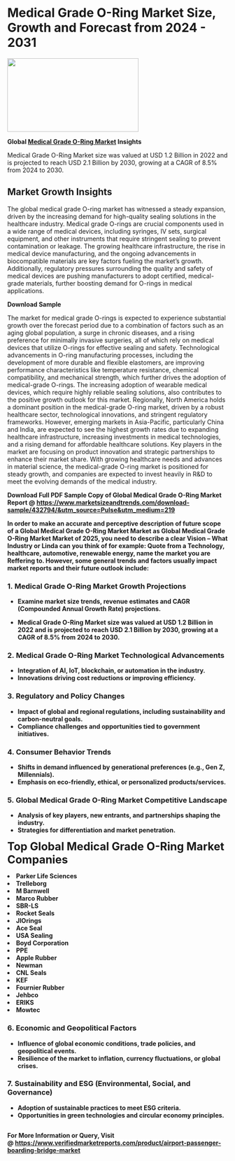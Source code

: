 <H1>Medical Grade O-Ring Market Size, Growth and Forecast from 2024 - 2031</H1><img class="aligncenter size-medium wp-image-584254" src="https://thirdeyenews.in/wp-content/uploads/2024/09/Global-Market-Research-300x168.jpeg" alt="" width="300" height="168" /><p><strong>Global&nbsp;<a href="https://www.marketsizeandtrends.com/download-sample/432794/&amp;utm_source=Pulse&amp;utm_medium=219">Medical Grade O-Ring Market</a> Insights</strong></p><p>Medical Grade O-Ring Market size was valued at USD 1.2 Billion in 2022 and is projected to reach USD 2.1 Billion by 2030, growing at a CAGR of 8.5% from 2024 to 2030.</p><p><h2>Market Growth Insights</h2> <p>The global medical grade O-ring market has witnessed a steady expansion, driven by the increasing demand for high-quality sealing solutions in the healthcare industry. Medical grade O-rings are crucial components used in a wide range of medical devices, including syringes, IV sets, surgical equipment, and other instruments that require stringent sealing to prevent contamination or leakage. The growing healthcare infrastructure, the rise in medical device manufacturing, and the ongoing advancements in biocompatible materials are key factors fueling the market’s growth. Additionally, regulatory pressures surrounding the quality and safety of medical devices are pushing manufacturers to adopt certified, medical-grade materials, further boosting demand for O-rings in medical applications.</p> <p><strong>Download Sample</strong></p> <p>The market for medical grade O-rings is expected to experience substantial growth over the forecast period due to a combination of factors such as an aging global population, a surge in chronic diseases, and a rising preference for minimally invasive surgeries, all of which rely on medical devices that utilize O-rings for effective sealing and safety. Technological advancements in O-ring manufacturing processes, including the development of more durable and flexible elastomers, are improving performance characteristics like temperature resistance, chemical compatibility, and mechanical strength, which further drives the adoption of medical-grade O-rings. The increasing adoption of wearable medical devices, which require highly reliable sealing solutions, also contributes to the positive growth outlook for this market. Regionally, North America holds a dominant position in the medical-grade O-ring market, driven by a robust healthcare sector, technological innovations, and stringent regulatory frameworks. However, emerging markets in Asia-Pacific, particularly China and India, are expected to see the highest growth rates due to expanding healthcare infrastructure, increasing investments in medical technologies, and a rising demand for affordable healthcare solutions. Key players in the market are focusing on product innovation and strategic partnerships to enhance their market share. With growing healthcare needs and advances in material science, the medical-grade O-ring market is positioned for steady growth, and companies are expected to invest heavily in R&D to meet the evolving demands of the medical industry.</p> <p><strong></p><p><span class=""><strong>Download Full PDF Sample Copy of Global Medical Grade O-Ring Market Report</strong> @ <a href="https://www.marketsizeandtrends.com/download-sample/432794/&amp;utm_source=Pulse&amp;utm_medium=219" target="_blank">https://www.marketsizeandtrends.com/download-sample/432794/&amp;utm_source=Pulse&amp;utm_medium=219</a></span></p><p>In order to make an accurate and perceptive description of future scope of a Global&nbsp;Medical Grade O-Ring Market Market as Global&nbsp;Medical Grade O-Ring Market Market of 2025, you need to describe a clear Vision &ndash; What Industry or Linda can you think of for example: Quote from a Technology, healthcare, automotive, renewable energy, name the market you are Reffering to. However, some general trends and factors usually impact market reports and their future outlook include:</p><h3>1.&nbsp;<strong>Medical Grade O-Ring Market Growth Projections</strong></h3><ul><li>Examine market size trends, revenue estimates and CAGR (Compounded Annual Growth Rate) projections.</li><li><p>Medical Grade O-Ring Market size was valued at USD 1.2 Billion in 2022 and is projected to reach USD 2.1 Billion by 2030, growing at a CAGR of 8.5% from 2024 to 2030.</p></li></ul><h3>2.&nbsp;<strong>Medical Grade O-Ring Market Technological Advancements</strong></h3><ul><li>Integration of AI, IoT, blockchain, or automation in the industry.</li><li>Innovations driving cost reductions or improving efficiency.</li></ul><h3>3.&nbsp;<strong>Regulatory and Policy Changes</strong></h3><ul><li>Impact of global and regional regulations, including sustainability and carbon-neutral goals.</li><li>Compliance challenges and opportunities tied to government initiatives.</li></ul><h3>4.&nbsp;<strong>Consumer Behavior Trends</strong></h3><ul><li>Shifts in demand influenced by generational preferences (e.g., Gen Z, Millennials).</li><li>Emphasis on eco-friendly, ethical, or personalized products/services.</li></ul><h3>5.&nbsp;<strong>Global Medical Grade O-Ring Market Competitive Landscape</strong></h3><ul><li>Analysis of key players, new entrants, and partnerships shaping the industry.</li><li>Strategies for differentiation and market penetration.</li></ul><p data-pm-slice="1 1 []"><span style="color: inherit; font-family: inherit; font-size: 25px;">Top Global Medical Grade O-Ring Market Companies</span></p><div class="" data-test-id=""><p><li>Parker Life Sciences</li><li> Trelleborg</li><li> M Barnwell</li><li> Marco Rubber</li><li> SBR-LS</li><li> Rocket Seals</li><li> JIOrings</li><li> Ace Seal</li><li> USA Sealing</li><li> Boyd Corporation</li><li> PPE</li><li> Apple Rubber</li><li> Newman</li><li> CNL Seals</li><li> KEF</li><li> Fournier Rubber</li><li> Jehbco</li><li> ERIKS</li><li> Mowtec</li></p></div><h3>6.&nbsp;<strong>Economic and Geopolitical Factors</strong></h3><ul><li>Influence of global economic conditions, trade policies, and geopolitical events.</li><li>Resilience of the market to inflation, currency fluctuations, or global crises.</li></ul><h3>7.&nbsp;<strong>Sustainability and ESG (Environmental, Social, and Governance)</strong></h3><ul><li>Adoption of sustainable practices to meet ESG criteria.</li><li>Opportunities in green technologies and circular economy principles.</li></ul><h2><strong style="font-size: 14px;">For More Information or Query, Visit @&nbsp;</strong><a style="background-color: #ffffff; font-size: 14px;" href="https://www.marketsizeandtrends.com/report/medical-grade-o-ring-market/" target="_blank">https://www.verifiedmarketreports.com/product/airport-passenger-boarding-bridge-market</a></h2>
